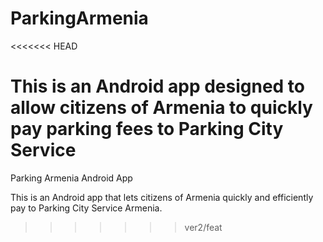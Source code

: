 # ParkingArmenia
<<<<<<< HEAD

This is an Android app designed to allow citizens of Armenia to quickly pay parking fees to Parking City Service
=======
Parking Armenia Android App


This is an Android app that lets citizens of Armenia quickly and efficiently pay to Parking City Service Armenia.
>>>>>>> ver2/feat
